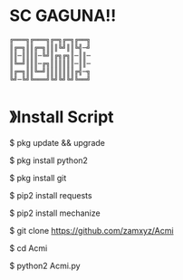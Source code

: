 # SC GAGUNA!!


    ╔═══╗╔═══╗╔═╗╔═╗╔══╗
    ║╔═╗║║╔═╗║║║╚╝║║╚╣─╝
    ║║─║║║║─╚╝║╔╗╔╗║─║║─
    ║╚═╝║║║─╔╗║║║║║║─║║─
    ║╔═╗║║╚═╝║║║║║║║╔╣─╗
    ╚╝─╚╝╚═══╝╚╝╚╝╚╝╚══╝

#  》Install Script

$ pkg update && upgrade

$ pkg install python2

$ pkg install git

$ pip2 install requests

$ pip2 install mechanize

$ git clone https://github.com/zamxyz/Acmi

$ cd Acmi

$ python2 Acmi.py

